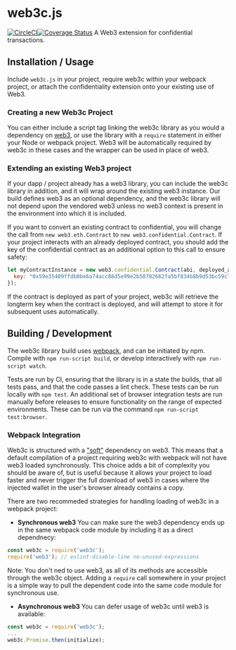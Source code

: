 # web3c.js
[![CircleCI](https://circleci.com/gh/oasislabs/web3c.js.svg?style=svg&circle-token=945fafdbfe2abf2c7b83b728a9db0eb8725edd53)](https://circleci.com/gh/oasislabs/web3c.js)[![Coverage Status](https://coveralls.io/repos/github/oasislabs/web3c.js/badge.svg?t=Q8lw6G)](https://coveralls.io/github/oasislabs/web3c.js)
A Web3 extension for confidential transactions.

## Installation / Usage
Include `web3c.js` in your project, require web3c within your webpack project, or
attach the confidentiality extension onto your existing use of Web3.

### Creating a new Web3c Project

You can either include a script tag linking the web3c library as you would a
dependency on [web3](http://github.com/ethereum/web3.js/), or use the library
with a `require` statement in either your Node or webpack project. Web3
will be automatically required by web3c in these cases and the wrapper can be
used in place of web3.

### Extending an existing Web3 project

If your dapp / project already has a web3 library, you can include the web3c
library in addition, and it will wrap around the existing web3 instance.
Our build defines web3 as an optional dependency, and the web3c library will
not depend upon the vendored web3 unless no web3 context is present in the
environment into which it is included.

If you want to convert an existing contract to confidential, you will change
the call from `new web3.eth.Contract` to `new web3.confidential.Contract`. If your
project interacts with an already deployed contract, you should add the key
of the confidential contract as an additional option to this call to ensure
safety:
```javascript
let myContractInstance = new web3.confidential.Contract(abi, deployed_address, {
  key: "0x59e35409ffdb0be6a74acc88d5e99e2b50782662fa5bf834b8b9d53bc59c7c4a"
});
```

If the contract is deployed as part of your project, web3c will retrieve the
longterm key when the contract is deployed, and will attempt to store it for
subsequent uses automatically.

## Building / Development

The web3c library build uses [webpack](https://webpack.js.org/),
and can be initiated by npm. Compile with `npm run-script build`, or
develop interactively with `npm run-script watch`.

Tests are run by CI, ensuring that the library is in a state the builds, that
all tests pass, and that the code passes a lint check. These tests can be
run locally with `npm test`. An additional set of browser integration tests
are run manually before releases to ensure functionality on the range of
expected environments. These can be run via the command
`npm run-script test:browser`.

### Webpack Integration

Web3c is structured with a ["soft"](https://webpack.js.org/guides/code-splitting/)
dependency on web3. This means that a default compilation of a project requiring
web3c with webpack will not have web3 loaded synchronously. This choice adds
a bit of complexity you should be aware of, but is useful because it allows your
project to load faster and never trigger the full download of web3 in cases where
the injected wallet in the user's browser already contains a copy.

There are two recommeded strategies for handling loading of web3c in a webpack
project:

* **Synchronous web3** You can make sure the web3 dependency ends up in the same
webpack code module by including it as a direct dependnecy:
```javascript
const web3c = require('web3c');
require('web3'); // eslint-disable-line no-unused-expressions
```
Note: You don't ned to use web3, as all of its methods are accessible through the
web3c object. Adding a `require` call somewhere in your project is a simple way
to pull the dependent code into the same code module for synchronous use.

* **Asynchronous web3** You can defer usage of web3c until web3 is available:
```javascript
const web3c = require('web3c');
...
web3c.Promise.then(initialize);
```
